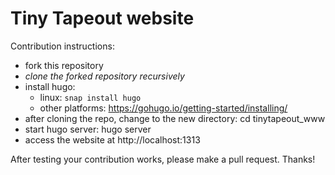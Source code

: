 # Tiny Tapeout website

Contribution instructions:

* fork this repository
* *clone the forked repository recursively*
* install hugo:
    * linux: `snap install hugo`
    * other platforms: https://gohugo.io/getting-started/installing/
* after cloning the repo, change to the new directory: cd tinytapeout_www
* start hugo server: hugo server
* access the website at http://localhost:1313

After testing your contribution works, please make a pull request.
Thanks!
